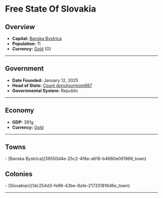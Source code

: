 <!--UNDEDITED FILE, remove this entire line if this file has been edited!-->
# <!--NAME-->Free State Of Slovakia<!--NAME-->

## Overview

- **Capital:** <!--CAPITAL_LINK-->[Banska Bystrica](39550d4e-25c2-4f8e-a616-b4660e061966_town)<!--CAPITAL_LINK-->
- **Population:** <!--POPULATION-->11<!--POPULATION-->
- **Currency:** <!--CURRENCY_LINK-->[Gold](Gold_currency)<!--CURRENCY_LINK--> (<!--CURRENCY_ABV-->G<!--CURRENCY_ABV-->)

---

## Government

- **Date Founded:** <!--FOUNDED-->January 12, 2025<!--FOUNDED-->
- **Head of State:** <!--LEADER_TITLE_LINK-->[Count donutyurmom987](donutyurmom987_user)<!--LEADER_TITLE_LINK-->
- **Governmental System:** <!--GOVERNMENT-->Republic<!--GOVERNMENT-->

---

## Economy

- **GDP:** <!--GDP-->391g<!--GDP-->
- **Currency:** <!--CURRENCY_LINK-->[Gold](Gold_currency)<!--CURRENCY_LINK-->

---

## Towns

<!--TOWNS-->- [Banska Bystrica](39550d4e-25c2-4f8e-a616-b4660e061966_town)<!--TOWNS-->

## Colonies

<!--COLONIES-->- [Slovakian](1dc254d3-fe96-43be-8a1e-217331816d6e_town)<!--COLONIES-->

---
